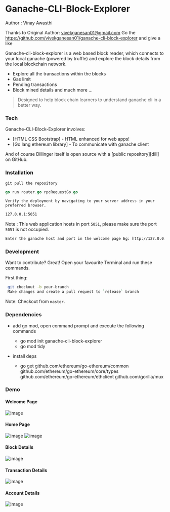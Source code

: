 # Ganache-CLI-Block-Explorer
Author : Vinay Awasthi

Thanks to Original Author: vivekganesan01@gmail.com
Go the https://github.com/vivekganesan01/ganache-cli-block-explorer and give a like

Ganache-cli-block-explorer is a web based block reader, which connects to your local ganache (powered by truffle) and explore the block details from the local blockchain network.

  - Explore all the transactions within the blocks
  - Gas limit
  - Pending transactions
  - Block mined details and much more ...


> Designed to help block chain learners to
> understand ganache cli in a better way.


### Tech

Ganache-CLI-Block-Explorer involves:

* [HTML CSS Bootstrap] - HTML enhanced for web apps!
* [Go lang ethereum library] - To communicate with ganache client

And of course Dillinger itself is open source with a [public repository][dill]
 on GitHub.

### Installation

`git pull the repository`

```go
go run router.go rpcRequestGo.go
```
`Verify the deployment by navigating to your server address in your preferred browser.`

```sh
127.0.0.1:5051
```
Note : This web application hosts in port `5051`, please make sure the port `5051` is not occupied.

```sh
Enter the ganache host and port in the welcome page Eg: http://127.0.0.1:8545, Good to Go.. Enjoy !
```
### Development

Want to contribute? Great!
Open your favourite Terminal and run these commands.

First thing:
```sh
 git checkout -b your-branch
 Make changes and create a pull request to `release` branch
```
Note: Checkout from `master`.

### Dependencies
- add go mod, open command prompt and execute the following commands
  * go mod init ganache-cli-block-explorer
  * go mod tidy

- install deps
  * go get github.com/ethereum/go-ethereum/common github.com/ethereum/go-ethereum/core/types github.com/ethereum/go-ethereum/ethclient github.com/gorilla/mux


### Demo

#### Welcome Page

![image](https://user-images.githubusercontent.com/15568499/175276001-023de8a8-fb67-4b26-b058-712119b89a7f.png)

#### Home Page

![image](https://user-images.githubusercontent.com/15568499/175277496-37625532-0c02-4e93-b79c-2677d2fa7d30.png)
![image](https://user-images.githubusercontent.com/15568499/175277614-f19ce8d2-53bc-456c-bf3c-022469b5c137.png)

#### Block Details
![image](https://user-images.githubusercontent.com/15568499/175278638-dd8c5dad-80a9-4653-9c18-94d96de97355.png)


#### Transaction Details
![image](https://user-images.githubusercontent.com/15568499/175278787-5d4e4c6d-da44-480a-98d2-fe0dde236766.png)

#### Account Details
![image](https://user-images.githubusercontent.com/15568499/175279062-a7a2cdc6-2971-4799-99c5-3745a7c8d17a.png)

